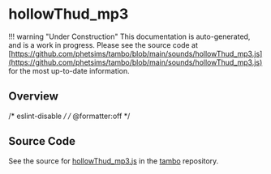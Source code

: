 # hollowThud_mp3

!!! warning "Under Construction"
    This documentation is auto-generated, and is a work in progress. Please see the source code at
    [https://github.com/phetsims/tambo/blob/main/sounds/hollowThud_mp3.js](https://github.com/phetsims/tambo/blob/main/sounds/hollowThud_mp3.js) for the most up-to-date information.

## Overview

/* eslint-disable */
/* @formatter:off */



## Source Code

See the source for [hollowThud_mp3.js](https://github.com/phetsims/tambo/blob/main/sounds/hollowThud_mp3.js) in the [tambo](https://github.com/phetsims/tambo) repository.
